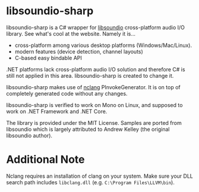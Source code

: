 # libsoundio-sharp

libsoundio-sharp is a C# wrapper for [libsoundio](https://github.com/andrewrk/libsoundio) cross-platform audio I/O library. See what's cool at the website. Namely it is...

- cross-platform among various desktop platforms (Windows/Mac/Linux).
- modern features (device detection, channel layouts)
- C-based easy bindable API

.NET platforms lack cross-platform audio I/O solution and therefore C# is still not applied in this area. libsoundio-sharp is created to change it.

libsoundio-sharp makes use of [nclang](https://github.com/atsushieno/nclang/) PInvokeGenerator. It is on top of completely generated code without any changes.

libsoundio-sharp is verified to work on Mono on Linux, and supposed to work on .NET Framework and .NET Core.

The library is provided under the MIT License. Samples are ported from libsoundio which is largely attributed to Andrew Kelley (the original libsoundio author).

# Additional Note

Nclang requires an installation of clang on your system. Make sure your DLL search path includes `libclang.dll` (e.g. `C:\Program Files\LLVM\bin`).